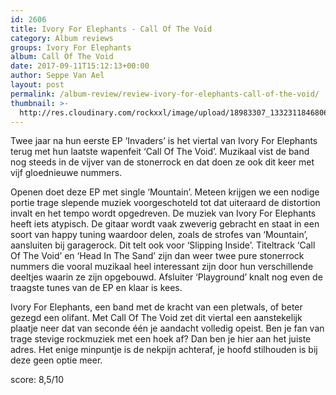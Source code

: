 ```yaml
---
id: 2606
title: Ivory For Elephants - Call Of The Void
category: Album reviews
groups: Ivory For Elephants
album: Call Of The Void
date: 2017-09-11T15:12:13+00:00
author: Seppe Van Ael
layout: post
permalink: /album-review/review-ivory-for-elephants-call-of-the-void/
thumbnail: >-
  http://res.cloudinary.com/rockxxl/image/upload/18983307_1332311846806060_562867688_n.png
---
```

Twee jaar na hun eerste EP ‘Invaders’ is het viertal van Ivory For Elephants terug met hun laatste wapenfeit ‘Call Of The Void’. Muzikaal vist de band nog steeds in de vijver van de stonerrock en dat doen ze ook dit keer met vijf gloednieuwe nummers.

Openen doet deze EP met single ‘Mountain’. Meteen krijgen we een nodige portie trage slepende muziek voorgeschoteld tot dat uiteraard de distortion invalt en het tempo wordt opgedreven. De muziek van Ivory For Elephants heeft iets atypisch. De gitaar wordt vaak zweverig gebracht en staat in een soort van happy tuning waardoor delen, zoals de strofes van ‘Mountain’, aansluiten bij garagerock. Dit telt ook voor ‘Slipping Inside’. Titeltrack ‘Call Of The Void’ en ‘Head In The Sand’ zijn dan weer twee pure stonerrock nummers die vooral muzikaal heel interessant zijn door hun verschillende deeltjes waarin ze zijn opgebouwd. Afsluiter ‘Playground’ knalt nog even de traagste tunes van de EP en klaar is kees.

Ivory For Elephants, een band met de kracht van een pletwals, of beter gezegd een olifant. Met Call Of The Void zet dit viertal een aanstekelijk plaatje neer dat van seconde één je aandacht volledig opeist. Ben je fan van trage stevige rockmuziek met een hoek af? Dan ben je hier aan het juiste adres. Het enige minpuntje is de nekpijn achteraf, je hoofd stilhouden is bij deze geen optie meer.

score: 8,5/10
